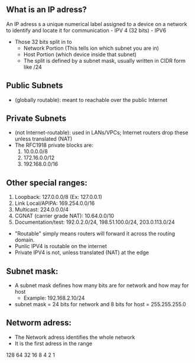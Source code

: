 ## What is an IP adress?
An IP adress s a unique numerical label assigned to a device on a network to identify and locate it for communication
    - IPV 4 (32 bits)
    - IPV6
- Those 32 bits split in to 
    - Network Portion (This tells ion which subnet you are in)
    - Host Portion (which device inside that subnet)
    - The split is defined by a subnet mask, usually written in CIDR form like /24 


## Public Subnets
- (globally routable): meant to reachable over the public Internet

## Private Subnets
- (not Internet-routable): used in LANs/VPCs; Internet routers drop these unless translated (NAT) 
- The RFC1918 private blocks are:
    1. 10.0.0.0/8
    2. 172.16.0.0/12
    3. 192.168.0.0/16

## Other special ranges:
1. Loopback: 127.0.0.0/8 (Ex: 127.0.0.1)
2. Link Local/APIPA: 169.254.0.0/16
3. Multicast: 224.0.0.0/4
4. CGNAT (carrier grade NAT): 10.64.0.0/10
5. Documentation/test: 192.0.2.0/24, 198.51.100.0/24, 203.0.113.0/24

- "Routable" simply means routers will forward it across the routing domain.
- Punlic IPV4 is routable on the internet
- Private IPV4 is not, unless translated (NAT) at the edge

## Subnet mask:
- A subnet mask defines how many bits are for network and how may for host 
    - Example: 192.168.2.10/24
- subnet mask = 24 bits for network and 8 bits for host = 255.255.255.0

## Networm adress:
- The Network adress identifies the whole network
- It is the first adress in the range











































































128 64 32 16 8 4 2 1 
